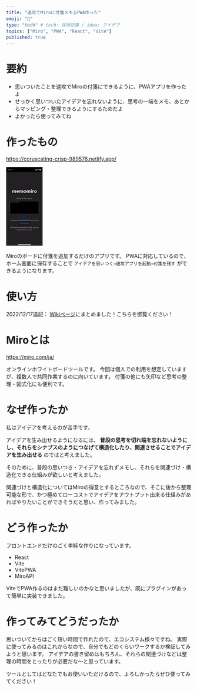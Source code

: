 ```yaml
---
title: "速攻でMiroに付箋メモるPWA作った"
emoji: "📑"
type: "tech" # tech: 技術記事 / idea: アイデア
topics: ["Miro", "PWA", "React", "Vite"]
published: true
---
```



# 要約

- 思いついたことを速攻でMiroの付箋にできるように、PWAアプリを作ったよ
- せっかく思いついたアイデアを忘れないように、思考の一端をメモ、あとからマッピング・整理できるようにするためだよ
- よかったら使ってみてね

# 作ったもの

https://coruscating-crisp-989576.netlify.app/

![動画](/images/RPReplay_Final1662182247_AdobeExpress.gif)

Miroのボードに付箋を追加するだけのアプリです。
PWAに対応しているので、ホーム画面に保存することで
`アイデアを思いつく→速攻アプリを起動→付箋を残す`
ができるようになります。


# 使い方

2022/12/17追記：
[Wikiページ](https://scarlet-cork-9c1.notion.site/Memomiro-Wiki-a27ce4bf4c93477f9c123e844d20db8a)にまとめました！こちらを御覧ください！


# Miroとは

https://miro.com/ja/

オンラインホワイトボードツールです。
今回は個人での利用を想定していますが、複数人で共同作業するのに向いています。
付箋の他にも矢印など思考の整理・図式化にも便利です。

# なぜ作ったか

私はアイデアを考えるのが苦手です。

アイデアを生み出せるようになるには、 **普段の思考を切れ端を忘れないようにし、それらをシナプスのようにつなげて構造化したり、関連させることでアイデアを生み出せる** のではと考えました。

そのために、普段の思いつき・アイデアを忘れずメモし、それらを関連づけ・構造化できる仕組みが欲しいと考えました。

関連づけと構造化についてはMiroの得意とするところなので、そこに後から整理可能な形で、かつ極めてローコストでアイデアをアウトプット出来る仕組みがあればやりたいことができそうだと思い、作ってみました。

# どう作ったか

フロントエンドだけのごく単純な作りになっています。

- React
- Vite
- VitePWA
- MiroAPI

ViteでPWA作るのはまだ難しいのかなと思いましたが、既にプラグインがあって簡単に実装できました。

# 作ってみてどうだったか

思いついてからはごく短い時間で作れたので、エコシステム様々ですね。
実際に使ってみるのはこれからなので、自分でもどのくらいワークするか検証してみようと思います。
アイデアの書き留めはもちろん、それらの関連づけなどは整理の時間をとったりが必要だな〜と思っています。

ツールとしてはどなたでもお使いいただけるので、よろしかったらぜひ使ってみてください！